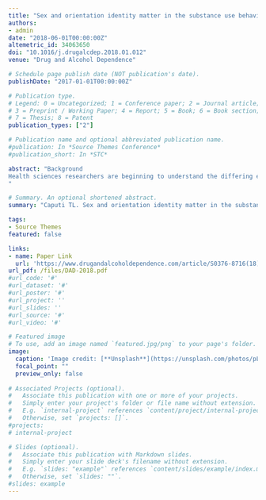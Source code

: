 ```yaml
---
title: "Sex and orientation identity matter in the substance use behaviors of sexual minority adolescents in the United States"
authors:
- admin
date: "2018-06-01T00:00:00Z"
altemetric_id: 34063650
doi: "10.1016/j.drugalcdep.2018.01.012"
venue: "Drug and Alcohol Dependence"

# Schedule page publish date (NOT publication's date). 
publishDate: "2017-01-01T00:00:00Z"

# Publication type.
# Legend: 0 = Uncategorized; 1 = Conference paper; 2 = Journal article;
# 3 = Preprint / Working Paper; 4 = Report; 5 = Book; 6 = Book section;
# 7 = Thesis; 8 = Patent 
publication_types: ["2"]

# Publication name and optional abbreviated publication name. 
#publication: In *Source Themes Conference*
#publication_short: In *STC*

abstract: "Background
Health sciences researchers are beginning to understand the differing experiences and health risks among sexual minority subgroups (i.e., those who describe themselves as homosexual/gay/lesbian, bisexual, or unsure/questioning). Such research can promote the allocation of resources to high-risk groups and the development of interventions tailored to their needs. The present study extends this line of research to substance use among adolescents.
"

# Summary. An optional shortened abstract.
summary: "Caputi TL. Sex and orientation identity matter in the substance use behaviors of sexual minority adolescents in the United States. Drug and Alcohol Dependence. 2018 Jun 1;187:142-8."

tags:
- Source Themes
featured: false

links:
- name: Paper Link
  url: 'https://www.drugandalcoholdependence.com/article/S0376-8716(18)30117-0/fulltext'
url_pdf: /files/DAD-2018.pdf
#url_code: '#'
#url_dataset: '#'
#url_poster: '#'
#url_project: ''
#url_slides: ''
#url_source: '#'
#url_video: '#'

# Featured image
# To use, add an image named `featured.jpg/png` to your page's folder. 
image:
  caption: 'Image credit: [**Unsplash**](https://unsplash.com/photos/pLCdAaMFLTE)'
  focal_point: ""
  preview_only: false
 
# Associated Projects (optional).
#   Associate this publication with one or more of your projects.
#   Simply enter your project's folder or file name without extension.
#   E.g. `internal-project` references `content/project/internal-project/index.md`.
#   Otherwise, set `projects: []`.
#projects:
# internal-project

# Slides (optional).
#   Associate this publication with Markdown slides.
#   Simply enter your slide deck's filename without extension.
#   E.g. `slides: "example"` references `content/slides/example/index.md`.
#   Otherwise, set `slides: ""`.
#slides: example
---
```

